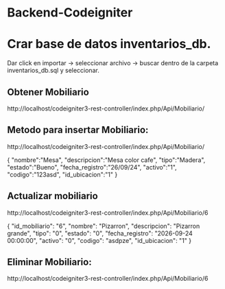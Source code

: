 # Backend-Codeigniter

# Crar base de datos inventarios_db.
Dar click en importar -> seleccionar archivo -> buscar dentro de la carpeta inventarios_db.sql y seleccionar.

## Obtener Mobiliario
http://localhost/codeigniter3-rest-controller/index.php/Api/Mobiliario/


## Metodo para insertar Mobiliario:

http://localhost/codeigniter3-rest-controller/index.php/Api/Mobiliario/

 {
  "nombre":"Mesa",
  "descripcion":"Mesa color cafe",
  "tipo":"Madera",
  "estado":"Bueno",
  "fecha_registro":"26/09/24",
  "activo":"1",
  "codigo":"123asd",
  "id_ubicacion":"1"
}

## Actualizar mobiliario
http://localhost/codeigniter3-rest-controller/index.php/Api/Mobiliario/6

 {
      "id_mobiliario": "6",
      "nombre": "Pizarron",
      "descripcion": "Pizarron grande",
      "tipo": "0",
      "estado": "0",
      "fecha_registro": "2026-09-24 00:00:00",
      "activo": "0",
      "codigo": "asdpze",
      "id_ubicacion": "1"
}

## Eliminar Mobiliario:

http://localhost/codeigniter3-rest-controller/index.php/Api/Mobiliario/6


